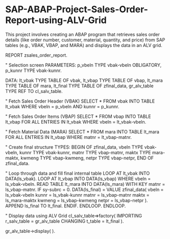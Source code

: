 # SAP-ABAP-Project-Sales-Order-Report-using-ALV-Grid
This project involves creating an ABAP program that retrieves sales order details (like order number, customer, material, quantity, and price) from SAP tables (e.g., VBAK, VBAP, and MARA) and displays the data in an ALV grid.

REPORT zsales_order_report.

" Selection screen
PARAMETERS: p_vbeln TYPE vbak-vbeln OBLIGATORY,
            p_kunnr TYPE vbak-kunnr.

DATA: lt_vbak TYPE TABLE OF vbak,
      lt_vbap TYPE TABLE OF vbap,
      lt_mara TYPE TABLE OF mara,
      lt_final TYPE TABLE OF zfinal_data,
      gr_alv_table TYPE REF TO cl_salv_table.

" Fetch Sales Order Header (VBAK)
SELECT * FROM vbak INTO TABLE lt_vbak
  WHERE vbeln = p_vbeln AND kunnr = p_kunnr.

" Fetch Sales Order Items (VBAP)
SELECT * FROM vbap INTO TABLE lt_vbap
  FOR ALL ENTRIES IN lt_vbak
  WHERE vbeln = lt_vbak-vbeln.

" Fetch Material Data (MARA)
SELECT * FROM mara INTO TABLE lt_mara
  FOR ALL ENTRIES IN lt_vbap
  WHERE matnr = lt_vbap-matnr.

" Create final structure
TYPES: BEGIN OF zfinal_data,
         vbeln  TYPE vbak-vbeln,
         kunnr  TYPE vbak-kunnr,
         matnr  TYPE vbap-matnr,
         maktx  TYPE mara-maktx,
         kwmeng TYPE vbap-kwmeng,
         netpr  TYPE vbap-netpr,
       END OF zfinal_data.

" Loop through data and fill final internal table
LOOP AT lt_vbak INTO DATA(ls_vbak).
  LOOP AT lt_vbap INTO DATA(ls_vbap) WHERE vbeln = ls_vbak-vbeln.
    READ TABLE lt_mara INTO DATA(ls_mara) WITH KEY matnr = ls_vbap-matnr.
    IF sy-subrc = 0.
      DATA(ls_final) = VALUE zfinal_data(
                            vbeln  = ls_vbak-vbeln
                            kunnr  = ls_vbak-kunnr
                            matnr  = ls_vbap-matnr
                            maktx  = ls_mara-maktx
                            kwmeng = ls_vbap-kwmeng
                            netpr  = ls_vbap-netpr ).
      APPEND ls_final TO lt_final.
    ENDIF.
  ENDLOOP.
ENDLOOP.

" Display data using ALV Grid
cl_salv_table=>factory(
  IMPORTING r_salv_table = gr_alv_table
  CHANGING  t_table      = lt_final ).

gr_alv_table->display( ).
